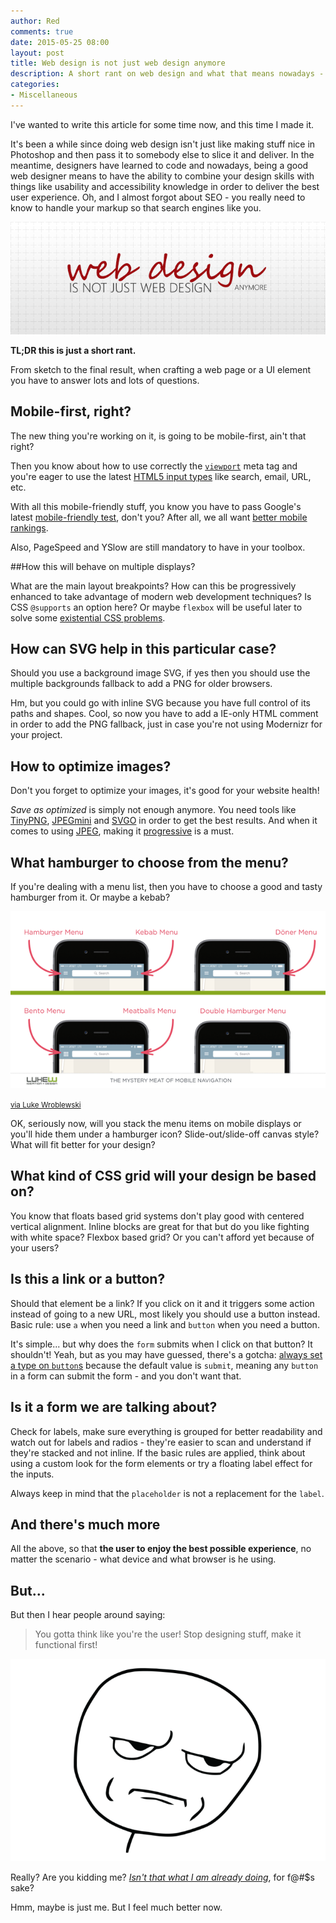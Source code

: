 ```yaml
---
author: Red
comments: true
date: 2015-05-25 08:00
layout: post
title: Web design is not just web design anymore
description: A short rant on web design and what that means nowadays - coding, usability, accessibility, markup and SEO.
categories:
- Miscellaneous
---
```


I've wanted to write this article for some time now, and this time I made it.

It's been a while since doing web design isn't just like making stuff nice in Photoshop and then pass it to somebody else to slice it and deliver. In the meantime, designers have learned to code and nowadays, being a good web designer means to have the ability to combine your design skills with things like usability and accessibility knowledge in order to deliver the best user experience. Oh, and I almost forgot about SEO - you really need to know to handle your markup so that search engines like you.

![web design](/dist/uploads/2015/05/webdesign.png)

<!-- more -->

**TL;DR this is just a short rant.**

From sketch to the final result, when crafting a web page or a UI element you have to answer lots and lots of questions.

## Mobile-first, right?
The new thing you're working on it, is going to be mobile-first, ain't that right?

Then you know about how to use correctly the [`viewport`](http://webdesign.tutsplus.com/tutorials/quick-tip-dont-forget-the-viewport-meta-tag--webdesign-5972) meta tag and you're eager to use the latest [HTML5 input types](http://html5doctor.com/html5-forms-input-types/) like search, email, URL, etc.

With all this mobile-friendly stuff, you know you have to pass Google's latest [mobile-friendly test](https://www.google.com/webmasters/tools/mobile-friendly/), don't you? After all, we all want [better mobile rankings](http://www.advancedwebranking.com/blog/google-mobile-update-study/).

Also, PageSpeed and YSlow are still mandatory to have in your toolbox.

##How this will behave on multiple displays?

What are the main layout breakpoints? How can this be progressively enhanced to take advantage of modern web development techniques? Is CSS `@supports` an option here? Or maybe `flexbox` will be useful later to solve some [existential CSS problems](http://philipwalton.github.io/solved-by-flexbox/).

## How can SVG help in this particular case?
Should you use a background image SVG, if yes then you should use the multiple backgrounds fallback to add a PNG for older browsers.

Hm, but you could go with inline SVG because you have full control of its paths and shapes. Cool, so now you have to add a IE-only HTML comment in order to add the PNG fallback, just in case you're not using Modernizr for your project.

## How to optimize images?

Don't you forget to optimize your images, it's good for your website health!

*Save as optimized* is simply not enough anymore. You need tools like [TinyPNG](https://tinypng.com/), [JPEGmini](http://www.jpegmini.com/) and [SVGO](https://jakearchibald.github.io/svgomg/) in order to get the best results. And when it comes to using [JPEG](http://sixrevisions.com/graphics-design/jpeg-101-a-crash-course-guide-on-jpeg/), making it [progressive](http://calendar.perfplanet.com/2012/progressive-jpegs-a-new-best-practice/) is a must.

## What hamburger to choose from the menu?

If you're dealing with a menu list, then you have to choose a good and tasty hamburger from it. Or maybe a kebab?

![web design](/dist/uploads/2015/05/mobile.png)

<small>[via Luke Wroblewski](https://twitter.com/lukew/status/591296890030915585)</small>

OK, seriously now, will you stack the menu items on mobile displays or you'll hide them under a hamburger icon? Slide-out/slide-off canvas style? What will fit better for your design?

## What kind of CSS grid will  your design be based on?
You know that floats based grid systems don't play good with centered vertical alignment. Inline blocks are great for that but do you like fighting with white space? Flexbox based grid? Or you can't afford yet because of your users?

## Is this a link or a button?
Should that element be a link? If you click on it and it triggers some action instead of going to a new URL, most likely you should use a button instead. Basic rule: use `a` when you need a link and `button` when you need a button.

It's simple... but why does the `form` submits when I click on that button? It shouldn't! Yeah, but as you may have guessed, there's a gotcha: [always set a type on `button`s](http://wtfhtmlcss.com/#buttons-type) because the default value is `submit`, meaning any `button` in a form can submit the form - and you don't want that.


## Is it a form we are talking about?
Check for labels, make sure everything is grouped for better readability and watch out for labels and radios - they're easier to scan and understand if they're stacked and not inline. If the basic rules are applied, think about using a custom look for the form elements or try a floating label effect for the inputs.

Always keep in mind that the `placeholder` is not a replacement for the `label`.

## And there's much more

All the above, so that **the user to enjoy the best possible experience**, no matter the scenario - what device and what browser is he using.

## But...

But then I hear people around saying:

> You gotta think like you're the user! Stop designing stuff, make it functional first!

![Are you kidding me?](/dist/uploads/2015/05/really.png)

Really? Are you kidding me? [*Isn't that what I am already doing*](/becoming-a-better-developer/), for f@#$s sake?

Hmm, maybe is just me. But I feel much better now.